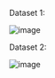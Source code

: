 Dataset 1:

![image](https://github.com/user-attachments/assets/cc3c8d7d-edbe-4df2-9983-13819c06914f)

Dataset 2:

![image](https://github.com/user-attachments/assets/438326df-5189-495c-b911-02dd310351c8)
